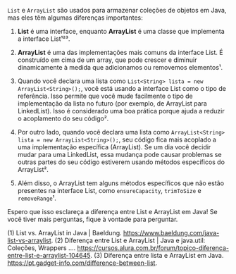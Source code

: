 `List` e `ArrayList` são usados para armazenar coleções de objetos em Java, mas eles têm algumas diferenças importantes:

1. **List** é uma interface, enquanto **ArrayList** é uma classe que implementa a interface List¹²³.

2. **ArrayList** é uma das implementações mais comuns da interface List. É construído em cima de um array, que pode crescer e diminuir dinamicamente à medida que adicionamos ou removemos elementos¹.

3. Quando você declara uma lista como `List<String> lista = new ArrayList<String>();`, você está usando a interface List como o tipo de referência. Isso permite que você mude facilmente o tipo de implementação da lista no futuro (por exemplo, de ArrayList para LinkedList). Isso é considerado uma boa prática porque ajuda a reduzir o acoplamento do seu código².

4. Por outro lado, quando você declara uma lista como `ArrayList<String> lista = new ArrayList<String>();`, seu código fica mais acoplado a uma implementação específica (ArrayList). Se um dia você decidir mudar para uma LinkedList, essa mudança pode causar problemas se outras partes do seu código estiverem usando métodos específicos do ArrayList².

5. Além disso, o ArrayList tem alguns métodos específicos que não estão presentes na interface List, como `ensureCapacity`, `trimToSize` e `removeRange`¹.

Espero que isso esclareça a diferença entre List e ArrayList em Java! Se você tiver mais perguntas, fique à vontade para perguntar.

(1) List vs. ArrayList in Java | Baeldung. https://www.baeldung.com/java-list-vs-arraylist.
(2) Diferença entre List e ArrayList | Java e java.util: Coleções, Wrappers .... https://cursos.alura.com.br/forum/topico-diferenca-entre-list-e-arraylist-104645.
(3) Diferença entre lista e ArrayList em Java. https://pt.gadget-info.com/difference-between-list.